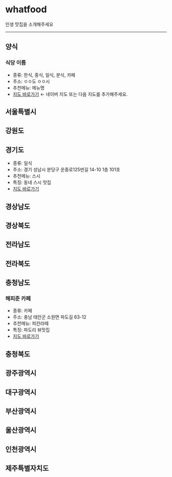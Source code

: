 # whatfood
인생 맛집을 소개해주세요


---

## 양식
### 식당 이름
- 종류: 한식, 중식, 일식, 분식, 카페
- 주소: ㅇㅇ도 ㅇㅇ시
- 추천메뉴: 메뉴명
- [지도 바로가기](https://map.naver.com/p/search/%EB%A7%9B%EC%A7%91?c=15.00,0,0,0,dh)  ← 네이버 지도 또는 다음 지도를 추가해주세요.


## 서울특별시


## 강원도


## 경기도
- 종류: 일식
- 주소: 경기 성남시 분당구 운중로125번길 14-10 1층 101호
- 추천메뉴: 스시
- 특징: 동네 스시 맛집
- [지도 바로가기](https://map.naver.com/p/entry/place/1891335852?lng=127.0780814&lat=37.3928277&placePath=%2Fhome&searchType=place&c=15.00,0,0,0,dh)

## 경상남도


## 경상북도


## 전라남도


## 전라북도


## 충청남도
### 해피준 카페
- 종류: 카페
- 주소: 충남 태안군 소원면 파도길 63-12
- 추천메뉴: 피칸라떼
- 특징: 파도리 뷰맛집
- [지도 바로가기](https://map.naver.com/p/search/%ED%95%B4%ED%94%BC%EC%A4%80/place/1497846747?c=15.00,0,0,0,dh&placePath=%3Fentry%253Dbmp)


## 충청북도


## 광주광역시


## 대구광역시


## 부산광역시


## 울산광역시


## 인천광역시


## 제주특별자치도

